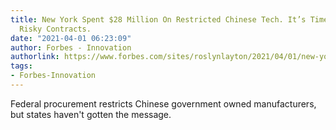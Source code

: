 ```yaml
---
title: New York Spent $28 Million On Restricted Chinese Tech. It’s Time To End These
  Risky Contracts.
date: "2021-04-01 06:23:09"
author: Forbes - Innovation
authorlink: https://www.forbes.com/sites/roslynlayton/2021/04/01/new-york-spent-28-million-on-restricted-chinese-tech-its-time-to-end-these-risky-contracts/
tags:
- Forbes-Innovation
---
```

Federal procurement restricts Chinese government owned manufacturers, but states haven't gotten the message.